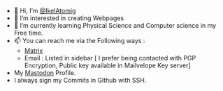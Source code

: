 - 👋 Hi, I’m [@IkelAtomig](https://github.com/IkelAtomig)
- 👀 I’m interested in creating Webpages
- 🌱 I’m currently learning Physical Science and Computer science in my Free time.
- 📫 You can reach me via the Following ways :  
    - [Matrix](https://matrix.to/#/@Ikelatomig:envs.net) 
    - Email : Listed in sidebar [ I prefer being contacted with PGP Encryption, Public key available in Mailvelope Key server]
- My <a rel="me" href="https://mstdn.starnix.network/@Ikel">Mastodon</a> Profile.
- I always sign my Commits in Github with SSH.
